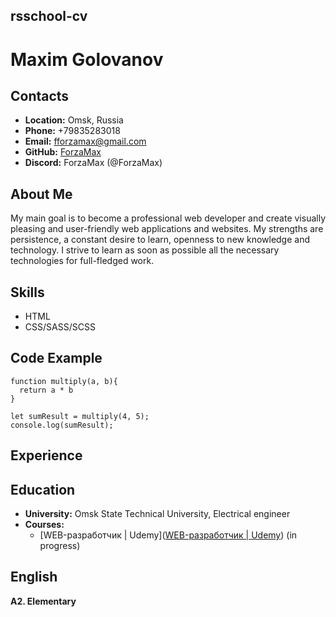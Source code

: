 ## rsschool-cv
# Maxim Golovanov

## Contacts
- **Location:** Omsk, Russia
- **Phone:** +79835283018
- **Email:** fforzamax@gmail.com
- **GitHub:** [ForzaMax](https://github.com/ForzaMax)
- **Discord:** ForzaMax (@ForzaMax)

## About Me
My main goal is to become a professional web developer and create visually pleasing and user-friendly web applications and websites. My strengths are persistence, a constant desire to learn, openness to new knowledge and technology. I strive to learn as soon as possible all the necessary technologies for full-fledged work.

## Skills
- HTML
- CSS/SASS/SCSS

## Code Example
```
function multiply(a, b){
  return a * b
}

let sumResult = multiply(4, 5);
console.log(sumResult);
```

## Experience
## Education
- **University:** Omsk State Technical University, Electrical engineer
- **Courses:**
    - [WEB-разработчик | Udemy]([WEB-разработчик | Udemy](https://www.udemy.com/course/webdeveloper/)) (in progress)

## English
**А2. Elementary**
